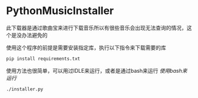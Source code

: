 # PythonMusicInstaller
此下载器是通过歌曲宝来进行下载音乐所以有很些音乐会出现无法查询的情况，这个是没办法避免的

使用这个程序的前提是需要安装指定库，执行以下指令来下载需要的库
```bash
pip install requirements.txt
```

使用方法也很简单，可以用过IDLE来运行，或者是通过bash来运行
*使用bash来运行*
```bash
./installer.py
```
